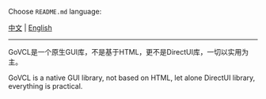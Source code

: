 
Choose `README.md` language:

[中文](README.zh-CN.md)   | [English](README.en-US.md)    

-----

GoVCL是一个原生GUI库，不是基于HTML，更不是DirectUI库，一切以实用为主。  

GoVCL is a native GUI library, not based on HTML, let alone DirectUI library, everything is practical.  

